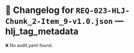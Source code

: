 # 📝 Changelog for `REQ-023-HLJ-Chunk_2-Item_9-v1.0.json` — **hlj_tag_metadata**

❌ No audit.yaml found.
